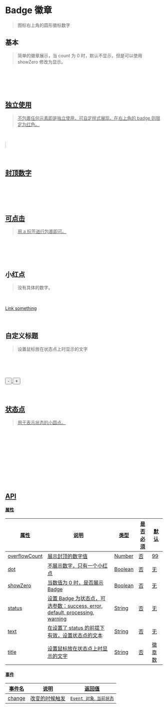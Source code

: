 # Badge 徽章
> 图标右上角的圆形徽标数字

##  基本
> 简单的徽章展示，当 count 为 0 时，默认不显示，但是可以使用 showZero 修改为显示。

<br>
<br>

<div>
  <w-badge class="demo-badge" :value="5">
    <a href="#" class="demo-link" />
  </w-badge>
  <w-badge class="demo-badge" showZero>
    <a href="#" class="demo-link" />
  </w-badge>
  <w-badge class="demo-badge">
    <a href="#" class="demo-link" />
    <w-icon slot="count" type="heart" style="color: #f5222d" />
  </w-badge>
</div>
<br>
<br>

##  独立使用
> 不包裹任何元素即是独立使用，可自定样式展现。在右上角的 badge 则限定为红色。

<br>
<br>

<div>
  <w-badge :value="10" />
  <w-badge :value="36" style="line-height: 18px; background: #fff; border: 1px solid #dcdcdc; color: #999; box-shadow: '0 0 0 1px #d9d9d9 inset'" />
  <w-badge :value="69" style="background: #52c41a" />
</div>
<br>
<br>

##  封顶数字
<br>
<br>

<div>
  <w-badge class="demo-badge" :value="99">
    <a href="#" class="demo-link" />
  </w-badge>
  <w-badge class="demo-badge" :value="100">
    <a href="#" class="demo-link" />
  </w-badge>
  <w-badge class="demo-badge" :value="99" :overflowCount="10">
    <a href="#" class="demo-link" />
  </w-badge>
  <w-badge class="demo-badge" :value="100000" :overflowCount="999">
    <a href="#" class="demo-link" />
  </w-badge>
</div>
<br>
<br>

##  可点击
> 用 a 标签进行包裹即可。

<br>
<br>

<div>
  <a href="#">
    <w-badge class="demo-badge" :value="5">
      <a href="#" class="demo-link" />
    </w-badge>
  </a>
</div>
<br>
<br>

##  小红点
> 没有具体的数字。

<br>
<br>

<div>
  <w-badge class="demo-badge" dot>
    <w-icon type="heart" />
  </w-badge>
  <w-badge class="demo-badge" :value="1" dot>
    <w-icon type="heart" />
  </w-badge>
  <w-badge class="demo-badge" :value="1" dot>
    <a href="#">Link something</a>
  </w-badge>
</div>
<br>
<br>

##  自定义标题
> 设置鼠标放在状态点上时显示的文字

<br>
<br>

<div>
  <w-badge class="demo-badge" v-model="base" title="这是自定义标题">
    <a href="#" class="demo-link" />
  </w-badge>
  <br>
  <br>
  <button class="inp-btn" @click="base--">-</button>
  <button class="inp-btn" @click="base++">+</button>
</div>
<br>
<br>

##  状态点
> 用于表示状态的小圆点。

<br>
<br>

<div>
  <w-badge status="success" />
  <w-badge status="error" />
  <w-badge status="default" />
  <w-badge status="processing" />
  <w-badge status="warning" />
  <br>
  <br>
  <w-badge status="success" text="成功" />
  <br>
  <w-badge status="error" text="报错" />
  <br>
  <w-badge status="default" text="默认" />
  <br>
  <w-badge status="processing" text="进行中" />
  <br>
  <w-badge status="warning" text="提醒" />
</div>
<br>
<br>

## API

#### 属性

|属性|说明|类型|是否必须|默认|
|---|---|----|-------|---|
|overflowCount|展示封顶的数字值|Number|否|99|
|dot|不展示数字，只有一个小红点|Boolean|否|无|
|showZero|当数值为 0 时，是否展示 Badge|Boolean|否|无|
|status|设置 Badge 为状态点，可选参数：success, error, default, processing, warning |String|否|无|
|text|在设置了 status 的前提下有效，设置状态点的文本|String|否|无|
|title|设置鼠标放在状态点上时显示的文字|String|否|徽章数|

#### 事件

|事件名|说明|返回值|
|-----|---|-----|
|change|改变的时候触发|`Event 对象`, `当前状态`|


<script>
import WIcon from '../water/icon/Icon';
import WBadge from '../water/badge/Badge';

export default {
  data() {
    return {
      base: 10,
    };
  },
  components: {
    WBadge,
    WIcon,
  },
};
</script>
<style lang="scss">
$font-path: '../water/font/';
@import '../water/icon/style/icon.scss';
@import '../water/badge/style/badge.scss';
</style>
